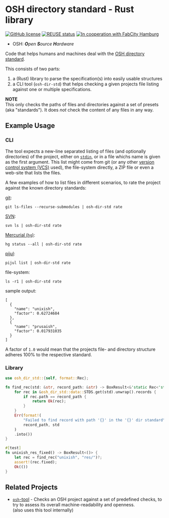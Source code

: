 <!--
SPDX-FileCopyrightText: 2022 Robin Vobruba <hoijui.quaero@gmail.com>

SPDX-License-Identifier: CC0-1.0
-->

# OSH directory standard - Rust library

[![GitHub license](
    https://img.shields.io/github/license/hoijui/osh-dir-std-rs.svg?style=flat)](
    ./LICENSE)
[![REUSE status](
    https://api.reuse.software/badge/github.com/hoijui/osh-dir-std-rs)](
    https://api.reuse.software/info/github.com/hoijui/osh-dir-std-rs)
[![In cooperation with FabCity Hamburg](
    https://custom-icon-badges.demolab.com/badge/-FCHH-dddddd.svg?logo=fc_logo)](
    https://fabcity.hamburg)

* OSH: _**O**pen **S**ource **H**ardware_

Code that helps humans and machines deal with
the [OSH directory standard](
https://github.com/hoijui/osh-dir-std).

This consists of two parts:

1. a (Rust) library to parse the specification(s) into easily usable structures
2. a CLI tool (`osh-dir-std`) that helps checking a given projects file listing
    against one or multiple specifications.

**NOTE** \
This only checks the paths of files and directories
against a set of presets (aka "standards").
It does *not* check the content of any files in any way.

## Example Usage

### CLI

The tool expects a new-line separated listing of files
(and optionally directories) of the project,
either on [`stdin`](
https://en.wikipedia.org/wiki/Standard_streams#Standard_input_(stdin)),
or in a file whichs name is given as the first argument.
This list might come from git
(or any other [version control system (VCS)](
https://en.wikipedia.org/wiki/Version_control) used),
the file-system directly,
a ZIP file or even a web-site that lists the files.

A few examples of how to list files in different scenarios,
to rate the project against the known directory standards:

[git](https://git-scm.com/):

```shell
git ls-files --recurse-submodules | osh-dir-std rate
```

[SVN](https://subversion.apache.org/):

```shell
svn ls | osh-dir-std rate
```

[Mercurial (`hg`)](https://www.mercurial-scm.org/):

```shell
hg status --all | osh-dir-std rate
```

[pijul](https://pijul.org/):

```shell
pijul list | osh-dir-std rate
```

file-system:

```shell
ls -r1 | osh-dir-std rate
```

sample output:

```shell
[
  {
    "name": "unixish",
    "factor": 0.62724684
  },
  {
    "name": "prusaish",
    "factor": 0.017931035
  }
]
```

A factor of `1.0` would mean that the projects file- and directory structure
adheres 100% to the respective standard.

### Library

``` rust
use osh_dir_std::{self, format::Rec};

fn find_rec(std: &str, record_path: &str) -> BoxResult<&'static Rec<'static>> {
    for rec in &osh_dir_std::data::STDS.get(std).unwrap().records {
        if rec.path == record_path {
            return Ok(rec);
        }
    }
    Err(format!(
        "Failed to find record with path '{}' in the '{}' dir standard",
        record_path, std
    )
    .into())
}

#[test]
fn unixish_res_fixed() -> BoxResult<()> {
    let rec = find_rec("unixish", "res/")?;
    assert!(rec.fixed);
    Ok(())
}
```

## Related Projects

* [`osh`-tool](https://github.com/hoijui/osh-tool) -
  Checks an OSH project against a set of predefined checks,
  to try to assess its overall machine-readability and openness. \
  (also uses this tool internally)
